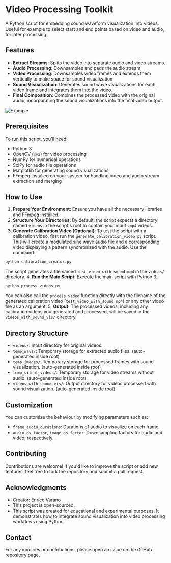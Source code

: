 # Video Processing Toolkit

A Python script for embedding sound waveform visualization into videos. Useful for example to select start and end points based on video and audio, for later processing.

## Features

- **Extract Streams**: Splits the video into separate audio and video streams.
- **Audio Processing**: Downsamples and pads the audio stream.
- **Video Processing**: Downsamples video frames and extends them vertically to make space for sound visualization.
- **Sound Visualization**: Generates sound wave visualizations for each video frame and integrates them into the video.
- **Final Composition**: Combines the processed video with the original audio, incorporating the sound visualizations into the final video output.

![Example](videos/example.png "This is a screenshot of an example input.")

## Prerequisites

To run this script, you'll need:
- Python 3
- OpenCV (`cv2`) for video processing
- NumPy for numerical operations
- SciPy for audio file operations
- Matplotlib for generating sound visualizations
- FFmpeg installed on your system for handling video and audio stream extraction and merging

## How to Use

1. **Prepare Your Environment**: Ensure you have all the necessary libraries and FFmpeg installed.
2. **Structure Your Directories**: By default, the script expects a directory named `videos` in the script's root to contain your input `.mp4` videos.
3. **Generate Calibration Video (Optional)**: To test the script with a calibration video, first run the `generate_calibration_video.py` script. This will create a modulated sine wave audio file and a corresponding video displaying a pattern synchronized with the audio. Use the command:
  ```
  python calibration_creator.py
  ```
  The script generates a file named `test_video_with_sound.mp4` in the `videos/` directory.
4. **Run the Main Script**: Execute the main script with Python 3.
  ```
  python process_videos.py
  ```
  You can also call the `process_video` function directly with the filename of the generated calibration video (`test_video_with_sound.mp4`) or any other video file as an argument.
5. **Output**: The processed videos, including any calibration videos you generated and processed, will be saved in the `videos_with_sound_vis/` directory.

## Directory Structure

- `videos/`: Input directory for original videos.
- `temp_wavs/`: Temporary storage for extracted audio files. (auto-generated inside root)
- `temp_images/`: Temporary storage for processed frames with sound visualization. (auto-generated inside root)
- `temp_silent_videos/`: Temporary storage for video streams without audio. (auto-generated inside root)
- `videos_with_sound_vis/`: Output directory for videos processed with sound visualization. (auto-generated inside root)

## Customization

You can customize the behaviour by modifying parameters such as:
- `frame_audio_durations`: Durations of audio to visualize on each frame.
- `audio_ds_factor`, `image_ds_factor`: Downsampling factors for audio and video, respectively.

## Contributing

Contributions are welcome! If you'd like to improve the script or add new features, feel free to fork the repository and submit a pull request.

## Acknowledgments

- Creator: Enrico Varano
- This project is open-sourced.
- This script was created for educational and experimental purposes. It demonstrates how to integrate sound visualization into video processing workflows using Python.

## Contact

For any inquiries or contributions, please open an issue on the GitHub repository page.
